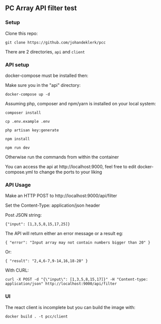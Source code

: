 ## PC Array API filter test

### Setup

Clone this repo:

`git clone https://github.com/johandeklerk/pcc`

There are 2 directories, `api` and `client`

### API setup

docker-compose must be installed then:

Make sure you in the "api" directory:

`docker-compose up -d`

Assuming php, composer and npm/yarn is installed on your local system:

`composer install`

`cp .env.example .env`

`php artisan key:generate`

`npm install`

`npm run dev`

Otherwise run the commands from within the container

You can access the api at http://localhost:9000, feel free to edit docker-compose.yml to change the ports to your liking

### API Usage

Make an HTTP POST to http://localhost:9000/api/filter

Set the Content-Type: application/json header

Post JSON string:

`{"input": [1,3,5,8,15,17,25]}`

The API will return either an error message or a result eg:

`{
    "error": "Input array may not contain numbers bigger than 20"
}`

Or:

`{
    "result": "2,4,6-7,9-14,16,18-20"
}`

With CURL:

`curl -X POST -d "{\"input\": [1,3,5,8,15,17]}" -H "Content-type: application/json" http://localhost:9000/api/filter`

### UI

The react client is incomplete but you can build the image with:

`docker build . -t pcc/client`
